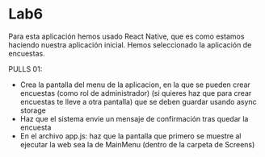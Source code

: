 # Lab6
Para esta aplicación hemos usado React Native, que es como estamos haciendo nuestra aplicación inicial. Hemos seleccionado la aplicación de encuestas.

PULLS 01:
- Crea la pantalla del menu de la aplicacion, en la que se pueden crear encuestas (como rol de administrador) (si quieres haz que para crear encuestas te lleve a otra pantalla) que se deben guardar usando async storage
- Haz que el sistema envie un mensaje de confirmación tras quedar la encuesta
- En el archivo app.js: haz que la pantalla que primero se muestre al ejecutar la web sea la de MainMenu (dentro de la carpeta de Screens)

